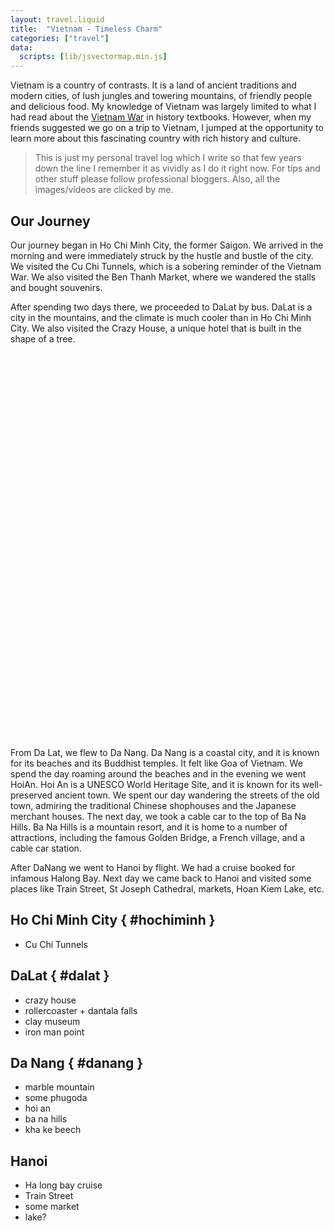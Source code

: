 ```yaml
---
layout: travel.liquid
title:  "Vietnam - Timeless Charm"
categories: ["travel"]
data:
  scripts: [lib/jsvectormap.min.js]
---
```


Vietnam is a country of contrasts. It is a land of ancient traditions and modern cities, of lush jungles and towering mountains, of friendly people and delicious food. My knowledge of Vietnam was largely limited to what I had read about the [Vietnam War](https://wikipedia.org/wiki/Vietnam_War) in history textbooks. However, when my friends suggested we go on a trip to Vietnam, I jumped at the opportunity to learn more about this fascinating country with rich history and culture.

> This is just my personal travel log which I write so that few years down the line I remember it as vividly as I do it right now. For tips and other stuff please follow professional bloggers. Also, all the images/videos are clicked by me.

## Our Journey

Our journey began in Ho Chi Minh City, the former Saigon. We arrived in the morning and were immediately struck by the hustle and bustle of the city. We visited the Cu Chi Tunnels, which is a sobering reminder of the Vietnam War. We also visited the Ben Thanh Market, where we wandered the stalls and bought souvenirs. 

After spending two days there, we proceeded to DaLat by bus. DaLat is a city in the mountains, and the climate is much cooler than in Ho Chi Minh City. We also visited the Crazy House, a unique hotel that is built in the shape of a tree.

<div id="map-container">
    <div id="map"></div>
</div>
<br>

From Da Lat, we flew to Da Nang. Da Nang is a coastal city, and it is known for its beaches and its Buddhist temples. It felt like Goa of Vietnam. We spend the day roaming around the beaches and in the evening we went HoiAn. Hoi An is a UNESCO World Heritage Site, and it is known for its well-preserved ancient town. We spent our day wandering the streets of the old town, admiring the traditional Chinese shophouses and the Japanese merchant houses. The next day, we took a cable car to the top of Ba Na Hills. Ba Na Hills is a mountain resort, and it is home to a number of attractions, including the famous Golden Bridge, a French village, and a cable car station.

After DaNang we went to Hanoi by flight. We had a cruise booked for infamous Halong Bay. Next day we came back to Hanoi and visited some places like Train Street, St Joseph Cathedral, markets, Hoan Kiem Lake, etc.

## Ho Chi Minh City { #hochiminh }

- Cu Chi Tunnels


## DaLat { #dalat }

- crazy house
- rollercoaster + dantala falls
- clay museum 
- iron man point

## Da Nang { #danang }

- marble mountain
- some phugoda
- hoi an
- ba na hills
- kha ke beech


## Hanoi

- Ha long bay cruise
- Train Street
- some market
- lake?

<style>
    #map {
        width: 600px;
        aspect-ratio: 5/5;
        margin: auto;
    }

    #jvm-markers-labels-group text {
        fill: black;
        background: #fdfdfd;
        border-radius: 5px;
        border: 1px solid black;
        padding: 4px;
    }

    @media (max-width: 600px) {
        #map {
            width: 100%;
        }
    }
</style>

<script>
    var data = JSON.parse(loadFileAjaxSync("/assets/maps/travel-vietnam.json"));
    jsVectorMap.addMap("vietnam", data);

    var map = new jsVectorMap({
    selector: "#map",
    map: "vietnam",
    zoomOnScroll: false,
    zoomButtons: false,
    draggable: false,
    bindTouchEvents: false,
    focusOn: {
        regions: ['VN'],
    },
    regionStyle: {
        initial: {
            fill: '#d6d6d6',
            strokeWidth: 1.5,
            fillOpacity: 1,
        },
        selected: { fill: '#707070' },
        hover: { fill: '#8a8a8a' },
    },
    selectedRegions: ['VN'],
    markers: [
        { name: "Ho Chi Minh", coords: [10.8231, 106.6297] },
        { name: "Dalat", coords: [11.9404, 108.4583] },
        { name: "Da Nang", coords: [16.0545, 108.0717] },
        { name: "Hoi An", coords: [15.8801, 108.3380] },
        { name: "Hanoi", coords: [21.0278, 105.8342] },
        { name: "Ha long Bay", coords: [20.9101, 107.1839] },
    ],
    labels: {
        markers: {
            render(marker, index) { return marker.name },
            offsets(index) {
                if (index == 0) return [-30, 25];
                if (index == 3) return [-2, 15];
                if (index == 4) return [-10, -20];
                return [-2, -15];
            },
        }
    },
    lines: [
        { from: "Ho Chi Minh", to: "Dalat" },
        { from: "Dalat", to: "Da Nang" },
        { from: "Da Nang", to: "Hoi An" },
        { from: "Da Nang", to: "Hanoi" },
        { from: "Hanoi", to: "Ha long Bay" },
    ],
    lineStyle: {
        stroke: "red",
        strokeWidth: 2.5,
        fill: '#ff5566',
        fillOpacity: 1,
        strokeDasharray: "6 4 6",
        animation: true,
    },
    onLoaded(map) {
        var texts = document.getElementById("jvm-markers-labels-group").querySelectorAll("text");
        for (var i = 0; i < texts.length; i++) {
            makeMarkerLabelBG(texts[i]);
        }
    }
});

</script>
